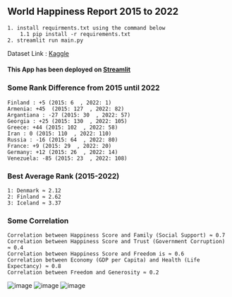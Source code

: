 ## World Happiness Report 2015 to 2022 

```
1. install requirments.txt using the command below
    1.1 pip install -r requirements.txt
2. streamlit run main.py
```
Dataset Link : [Kaggle](https://www.kaggle.com/datasets/mayzannilarthein44/world-happiness-report-2015-to-2022) 
#### This App has been deployed on [Streamlit](https://ht21992-steganography-main-i9r7qy.streamlit.app/)

### Some Rank Difference from 2015 until 2022
```
Finland : +5 (2015: 6  , 2022: 1)
Armenia: +45  (2015: 127  , 2022: 82)
Argantiana : -27 (2015: 30  , 2022: 57)
Georgia : +25 (2015: 130  , 2022: 105)
Greece: +44 (2015: 102  , 2022: 58)
Iran : 0 (2015: 110  , 2022: 110)
Russia : -16 (2015: 64  , 2022: 80)
France: +9 (2015: 29  , 2022: 20)
Germany: +12 (2015: 26  , 2022: 14)
Venezuela: -85 (2015: 23  , 2022: 108)
```

### Best Average Rank (2015-2022)
```
1: Denmark ≈ 2.12 
2: Finland ≈ 2.62
3: Iceland ≈ 3.37
```

### Some Correlation
```
Correlation between Happiness Score and Family (Social Support) ≈ 0.7
Correlation between Happiness Score and Trust (Government Corruption) ≈ 0.4
Correlation between Happiness Score and Freedom is ≈ 0.6
Correlation between Economy (GDP per Capita) and Health (Life Expectancy) ≈ 0.8
Correlation between Freedom and Generosity ≈ 0.2
```

![image](https://github.com/ht21992/Streamlit-World_Happiness_Report_2015_to_2022/assets/47816410/d03610e8-99bc-4765-926d-a0cebab3712b)
![image](https://github.com/ht21992/Streamlit-World_Happiness_Report_2015_to_2022/assets/47816410/a3df353e-0424-432b-9b9b-57fe6e8695d4)
![image](https://github.com/ht21992/Streamlit-World_Happiness_Report_2015_to_2022/assets/47816410/beed3c08-ba7e-429a-a080-a032ffe64971)